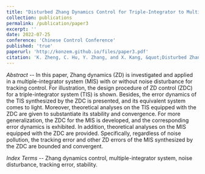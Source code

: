 ```yaml
---
title: "Disturbed Zhang Dynamics Control for Triple-Integrator to Multiple-Integrator Systems: Design Formula Collection, Error Dynamics Equivalence, and Theoretical Analyses"
collection: publications
permalink: /publication/paper3
excerpt: ''
date: 2022-07-25
conference: 'Chinese Control Conference'
published: 'true'
paperurl: 'http://konzem.github.io/files/paper3.pdf'
citation: 'K. Zheng, C. Hu, Y. Zhang, and X. Kang, &quot;Disturbed Zhang Dynamics Control for Triple-Integrator to Multiple-Integrator Systems: Design Formula Collection, Error Dynamics Equivalence, and Theoretical Analyses,&quot; in <i>Proceedings of Chinese Control Conference</i>, Hefei, China, 2022, pp. 1--6.'
---
```

*Abstract* -- In this paper, Zhang dynamics (ZD) is investigated and applied in a multiple-integrator system (MIS) with or without noise disturbance for tracking control. For illustration, the design procedure of ZD control (ZDC) for a triple-integrator system (TIS) is shown. Besides, the error dynamics of the TIS synthesized by the ZDC is presented, and its equivalent system comes to light. Moreover, theoretical analyses on the TIS equipped with the ZDC are given to substantiate its stability and convergence. For more generalization, the ZDC for the MIS is developed, and the corresponding error dynamics is exhibited. In addition, theoretical analyses on the MIS equipped with the ZDC are provided. Specifically, regardless of noise pollution, the tracking error and other ZD errors of the MIS synthesized by the ZDC are bounded and convergent. 

*Index Terms* -- Zhang dynamics control, multiple-integrator system, noise disturbance, tracking error, stability.
